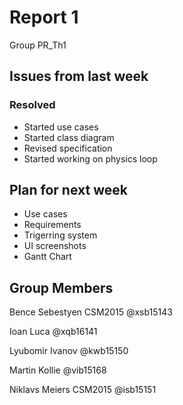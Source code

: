 # Report 1

Group PR_Th1

## Issues from last week 

### Resolved
* Started use cases
* Started class diagram
* Revised specification
* Started working on physics loop

## Plan for next week
* Use cases
* Requirements
* Trigerring system
* UI screenshots 
* Gantt Chart

## Group Members

Bence Sebestyen CSM2015 @xsb15143

Ioan Luca @xqb16141

Lyubomir Ivanov @kwb15150

Martin Kollie @vib15168

Niklavs Meiers CSM2015 @isb15151

